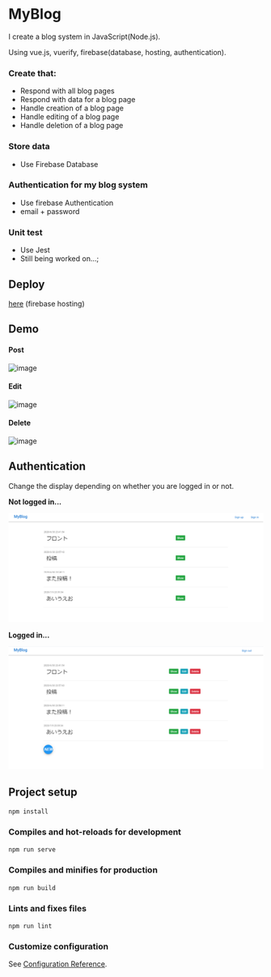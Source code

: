 # MyBlog
I create a blog system in JavaScript(Node.js).

Using vue.js, vuerify, firebase(database, hosting, authentication).


### Create that:

* Respond with all blog pages
* Respond with data for a blog page
* Handle creation of a blog page
* Handle editing of a blog page
* Handle deletion of a blog page

### Store data
* Use Firebase Database

### Authentication for my blog system
* Use firebase Authentication
* email + password

### Unit test
* Use Jest
* Still being worked on...;

## Deploy
[here](https://my-blog-7c08b.web.app/) (firebase hosting)


## Demo
#### Post
![image](img/image1.gif)


#### Edit
![image](img/image2.gif)


#### Delete
![image](img/image3.gif)

## Authentication
Change the display depending on whether you are logged in or not.

<b>Not logged in...</b>

![image](img/image4.PNG)

<b>Logged in...</b>

![image](img/image5.PNG)




## Project setup
```
npm install
```

### Compiles and hot-reloads for development
```
npm run serve
```

### Compiles and minifies for production
```
npm run build
```

### Lints and fixes files
```
npm run lint
```

### Customize configuration
See [Configuration Reference](https://cli.vuejs.org/config/).
